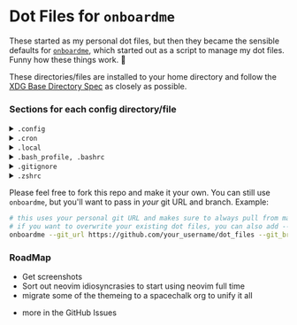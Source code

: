 # Dot Files for `onboardme`

These started as my personal dot files, but then they became the sensible defaults for
[`onboardme`](https://github.com/jessebot/onboardme), which started out as a script
to manage my dot files. Funny how these things work. :shrug:

These directories/files are installed to your home directory and follow the [XDG Base Directory Spec] as closely as possible.

### Sections for each config directory/file

<details>
  <summary><code>.config</code></summary>

  <blockquote>

  <details>
    <summary><code>asciinema</code></summary>

  <blockquote>

  File: [`~/.config/asciinema/config`](.config/asciinema/config)

  Config file for [`asciinema`][asciinema], a lightweight, purely text-based
  approach to terminal recording. Currently it just sets the shell command to
  be `/bin/bash --login`, which loads your bash variables. This could be changed
  to a different shell and their equivilent.

  </blockquote>

  </details>

  <details>
    <summary><code>bat</code></summary>

  <blockquote>

  File: [`~/.config/bat/config`](.config/bat/config)

  Config file for `bat`[bat], a `cat` replacement with sytax highlighting and
  git support. Currently the config file:
  - sets a default theme
  - enable italic text
  - maps Chart.lock files to YAML syntax (this is for the helm charts for k8s)

  The goal is to have a spacechalk-like theme soon :)

  </blockquote>

  </details>

  <details>
    <summary><code>bash</code></summary>

  <blockquote>

  Files
  - [`~/.config/bash/alias.sh`](.config/bash/alias.sh)
  - [`~/.config/bash/completion.sh`](.config/bash/completion.sh)
  - [`~/.config/bash/history.sh`](.config/bash/history.sh)
  - [`~/.config/bash/iterm2_shell_integration.sh`](.config/bash/iterm2_shell_integration.sh)
  - [`~/.config/bash/k8s.sh`](.config/bash/k8s.sh)
  - [`~/.config/bash/path.sh`](.config/bash/path.sh)
  - [`~/.config/bash/minimal.sh`](.config/bash/minimal.sh)
  - [`~/.config/bash/text_editing.sh`](.config/bash/text_editing.sh)

  #### [`~/.config/bash/alias.sh`](.config/bash/alias.sh)
  a config file to organize all our BASH aliases

  #### [`~/.config/bash/completion.sh`](.config/bash/completion.sh)
  enable tab completion

  #### [`~/.config/bash/history.sh`](.config/bash/history.sh)
  - sets history to be in `~/.local/state/bash/history`
  - sets default history size
  - don't log duplicate history lines

  #### [`iterm2_shell_integration.sh`](.config/bash/iterm2_shell_integration.sh)
  sets up [iterm2] shell stuff

  #### [`~/.config/bash/text_editing.sh`](.config/bash/text_editing.sh)
  sets either [neovim] or [vim] as your text editor

  #### [`~/.config/bash/k8s.sh`](.config/bash/k8s.sh)
  kubernetes defaults:
  - set pathing for [`krew`][krew], a plugin manager for [`kubectl`][kubectl].
  - helpful sensible aliases such as: `kg` for `kubectl get`

  #### [`~/.config/bash/path.sh`](.config/bash/path.sh)
  - set [XDG Base Directory Spec]
  - set pathing for golang and python
  - set pathing for home brew

  #### [`~/.config/bash/text_editing.sh`](.config/bash/text_editing.sh)
  - fix how less handles non-text input files
  - change the default colors for less used in man pages
  - changes default pagers used when file is too long for catting

  </blockquote>

  </details>

  <details>
    <summary><code>fastfetch</code></summary>

  <blockquote>

  File: [`~/.config/fastfetch/config.conf`](.config/fastfetch/config.conf)

  Config file for [fastfetch], is a neofetch-like tool for fetching system information and displaying them in a pretty way. It is written in pure c, with performance and customizability in mind. Currently, Linux, Android, FreeBSD, MacOS and Windows 7+ are supported.

  </blockquote>

  </details>

  <details>
    <summary><code>gh</code></summary>

  <blockquote>

  File: [`~/.config/gh/config.yml`](.config/gh/config.yml)

  Config file for [`gh`][github-cli], the GitHub CLI. There's not a ton in there,
  but it uses [rich-cli] as a prettier pager, and firefox as a browser,
  and setting [vim] as an editor. The rest is stock, and subject to change.

  </blockquote>

  </details>

  <details>
    <summary><code>glab-cli</code></summary>

  <blockquote>

  File: [`~/.config/glab-cli/config.yml`](.config/glab-cli/config.yml)

  Config file for [`glab`](https://glab-cli.io/), an open source GitLab CLI tool.
  There's not a ton in there, but it uses a dark theme, firefox as a browser,
  and [vim] as an editor. The rest is stock, and subject to change.

  </blockquote>

  </details>

  <details>
    <summary><code>git</code></summary>

  <blockquote>

  File: [`~/.config/git/config`](.config/git/config)

  Default git config file. We set the following parameters:
  - Default branch for new repos is `main`
  - Push up to remote automatically if it's a new branch
  - color is always on
  - set specific terminal colors for:
    - `git branch`
    - `git status`
    - `git diff`

  We also include this block, which allows you to have a personal gitconfig file:

  ```gitconfig
  [includeIf "gitdit:~/"]
      path = ~/.config/git/personal
  ```

  You can create a `~/.config/git/personal` file and store info such as:

  ```gitconfig
  [user]
      email = fido@coolemailproviderfordogs.com
      name = Fido Good-dog
      signingkey = gooddoggpgsigningkey
  [commit]
      gpgsign = true
  ```

  </blockquote>

  </details>

  <details>
  <summary><code>hyper</code></summary>

  <blockquote>

  File: [`~/.config/hyper/.hyper.js`](.config/hyper/.hyper.js)

  Sensible defaults for the [hyper](https://hyper.is) terminal emulator.

  </blockquote>

  </details>

  <details>
    <summary><code>iterm2</code></summary>

  <blockquote>

  [iterm2] is a terminal emulator for macOS.

  Symlinked File:  [`~/.config/iterm2/Profiles.json -> ~/Library/Application\ Support/iTerm2/DynamicProfiles/Profiles.json`](Library/Application\ Support/iTerm2/DynamicProfiles/Profiles.json)

  ### Profiles.json
  Sets some basic profiles:
  - default - profile with spacechalk colorscheme,
  - minimal - profile with basically nothing special and a plain `.bash_profile`.

  ###

  </blockquote>

  </details>

  <details>
    <summary><code>karabiner</code></summary>

  <blockquote>

  File: [`~/.config/karabiner/karabiner.json`](.config/karabiner/karabiner.json)

  Config file for [karabiner](https://karabiner-elements.pqrs.org/),
  which is used to map capslock to control on macOS and other key remapping that
  can be really useful.

  </blockquote>

  </details>

  <details>
    <summary><code>kitty</code></summary>

  <blockquote>

  Files:
  - [`~/.config/kitty/kitty.conf`](.config/kitty/kitty.conf)
  - [`~/.config/kitty/kitty-dark.png`](.config/kitty/kitty-dark.png)

  Config files related to [kitty], a terminal emulator. Cute open source
  kitty icon image by [DinkDonk], as well as a basic `kitty.conf` to
  use some [nerdfonts], and set up look and feel on macOS.

  </blockquote>

  </details>

  <details>
    <summary><code>lsd</code></summary>

  <blockquote>

  File: [`~/.config/lsd/config.yaml`](.config/lsd/config.yaml)

  Config file for [`lsd`][lsd], an [`ls`][ls] alternative with icons and
  pretty colors. There's an intension to write and release a
  [spacechalk] theme for lsd eventually.

  </blockquote>

  </details>

  <details>
    <summary><code>lsimg</code></summary>

  <blockquote>

  File: [`~/.config/lsimg/config.yaml`](.config/lsimg/config.yaml)

  This is a local project that I'm working on to rewrite a bash script in python,
  to do basic checking of images in the terminal. I might remove it though,
  because after discovering [ranger], it might not be really needed :shrug:

  </blockquote>

  </details>

  <details>
    <summary><code>neomutt</code></summary>

  <blockquote>

  Files:
  - [`~/.config/neomutt/mailcap`](.config/neomutt/mailcap)
  - [`~/.config/neomutt/neomuttrc`](.config/neomutt/neomuttrc)
  - [`~/.config/neomutt/themes/spacechalk/neomutt_spacechalk_colors.muttrc`](.config/neomutt/themes/spacechalk/neomutt_spacechalk_colors.muttrc)
  - [`~/.config/neomutt/themes/spacechalk/powerline.neomuttrc`](.config/neomutt/themes/spacechalk/powerline.neomuttrc)

  Config files for [NeoMutt], a terminal based email client. Config includes:
  - sets spacechalk theme, based on the [neonwolf colorscheme] and [neomutt powerline]
  - sets character set to be utf-8 (emojis 🧑‍💻)
  - sets basic IMAP and SMTP settings
  - sets tls by default
  - sets header_cache and message_cachedir to be `~/.cache/mutt` (must be a directory, NOT a file)
  - sets navigation keys similar to vim
  - set a key binding for `V` to be opening html attachments
  - removes the prompt of hitting enter after viewing an attachment

  You'll still need to create `~/.config/neomutt/keys` with the following info:

  ```ini
  set my_user=you@youremail.com
  set my_name="Your Name"

  # if you're using protonmail this is the password from protonmail-bridge,
  # after you login, not your actual email password
  set my_pass="areallycoolpasswordfordogs"
  ```

  Config file for [NeoMutt's MIME Support], which is how [NeoMutt], a [TUI]
  email client, handles attachments e.g. html in an email body, PDFs, images...

  We currently open these applications for these file types:

  | file type | application   |
  |:---------:|---------------|
  |    html   | [w3m]         |
  |    PDFs   | macOS preview |
  |   images  | img2[sixel]   |

  </blockquote>

  </details>

  <details>
    <summary><code>nvim</code></summary>

  <blockquote>

  Config files for [neovim] is a hyperextensible Vim-based text editor,
  which is in some ways a sucessor to [vim]. It's a lot faster, for one,
  and there's more support for more languages, which means more plugins.
  Uses [packer] to manager neovim plugins.

  Each file explained below:

  ### [`init.lua`](.config/nvim/init.lua)
  The main global configuration changes are:
  - turning off mouse scrolling
  - enabling line numbers
  - adding a cursorline
  - setting column 80 to be a different color for tidy code
  - enabling gui colors so you aren't limited to like 8 colors
  - uses the [spacechalk] colorscheme
  - sources all the files in [~/.config/nvim/lua](.config/nvim/lua),
    including [packer], plugins, and local plugin configs.

  ### [`~/.config/nvim/packerinit.vim`](.config/nvim/packerinit.vim)
  This is a quick and dirty lua function to print " ♥ ♥ ♥ " if neovim is running
  in an interactive session and packer completes an action, and to exit if we're
  running headless, meaning we're running in a script.

  ### [`~/.config/nvim/lua/plugins.lua`](.config/nvim/lua/plugins.lua)
  This is the configuration for packer, our plugin manager for neovim. It
  installs packer, and then all of our plugins. You can check out all the
  plugins that are installed, or called from vim plugins starting on line 15.

  ### [`~/.config/nvim/lua/user/airline.lua`](.config/nvim/lua/user/airline.lua)
  sets defaults for [airline][airline], a status line for
  vim and neovim. The configurations are:
  - use [spacechalk] theme
  - enables [powerline fonts][powerline fonts] (fun icons)
  - disables empty sections of the status line
  - enables the [ale] extension to work with airline for linting
  - changes the default dividers to be   and '
  - sets a line number percentage function for a slimmer ln segment

  ### [`~/.config/nvim/lua/user/ale.lua`](.config/nvim/lua/user/ale.lua)
  sets defaults for [ale][ale] such as:
  - enable ale by default
  - error icons are now  and warn icons are now 
  - don't lint on text changes, only on mode changes
  - use lints for python such as ruff and flake8
  - run autofixers on save
  - move between errors

  ### [`~/.config/nvim/lua/user/dashboard.lua`](.config/nvim/lua/user/dashboard.lua)
  config for a starting screen [dashboard] for neovim. You
  should just check out the file to see what's being done. It's cute ascii art,
  and utilizes [telescope] to check out your files and previously
  opened files.

  ### [`~/.config/nvim/lua/user/folding.lua`](.config/nvim/lua/user/folding.lua)
  config file to enable folding, which is just vim speak for collapsing
  blocks of code. Sets some defaults.

  ### [`~/.config/nvim/lua/user/nvim-tree.lua`](.config/nvim/lua/user/nvim-tree.lua)
  config file for [nvim-tree], a neovim file explorer written in lua, with icons.

  Opens on opening of any file, and auto-adjusts its window size.

  ### [`~/.config/nvim/lua/user/tree-sitter.lua`](.config/nvim/lua/user/tree-sitter.lua)
  config file for the nvim [tree-sitter] plugin, which helps with syntax highlighting of various languages.

  currently installing syntax for: "lua", "yaml", "bash", "hcl"

  </blockquote>

  </details>

  <details>
    <summary><code>offlineimap</code></summary>

  <blockquote>

  File: [`~/.config/offlineimap/config`](.config/offlineimap/config)

  This is to sync your email from whereever, but it's default configured for
  protonmail right now :) You will need to export the following env variables:

  (if using protonmail bridge, these should be the credentials from there)

  - `MAIL_SERVER` - normally 127.0.0.1 for protonmail
  - `MAIL_USER` - normally youruser@protonmail.com for protonmail
  - `MAIL_PASS` - normally generated from the protonmail bridge app
  - `MAIL_PORT` - typically 1143 for protonmail

  Currently we import ALL folders except the "All Mail" folder, which is just
  all the mail from all the other folders (including inbox, sent, trash, etc)

  </blockquote>

  </details>

  <details>
    <summary><code>powerline</code></summary>

  <blockquote>

  Configuration files for [powerline], a status line for [BASH] and [tmux]. We enable a [spacechalk] color theme as well as:
  - local IP address
  - hostname
  - current working directory
  - git status info
  - unread mail count
  - kubernetes info
  - laptop battery information
  - the time
  - status of last run command (only appears if exit code is not 0)

  Currently working on getting mail notifications working.

  Files for colors:
  - [`~/.config/powerline/colors.json`](.config/powerline/colors.json)
  - [`~/.config/powerline/colorschemes/default.json`](.config/powerline/colorschemes/default.json)
  - [`~/.config/powerline/colorschemes/shell/default.json`](.config/powerline/colorschemes/shell/default.json)

  Files for configuring powerline for a login shell, and the console shell:
  - [`~/.config/powerline/themes/shell/default.json`](.config/powerline/themes/shell/default.json)
  - [`~/.config/powerline/themes/powerline.json`](.config/powerline/themes/powerline.json)
  - [`~/.config/powerline/themes/powerline_terminus.json`](.config/powerline/themes/powerline_terminus.json)
  - [`~/.config/powerline/themes/unicode_terminus.json`](.config/powerline/themes/unicode_terminus.json)

  File for configuring [tmux] status line:
  - [`~/.config/powerline/themes/tmux/default.json`](.config/powerline/)

  </blockquote>

  </details>


  <details>
    <summary><code>python</code></summary>

  <blockquote>

  File:
  - [`~/.config/python/interactive_startup.py`](.config/python/interactive_startup.py)

  This file sets the default history location to `$XDG_STATE_HOME` (`~/.local/state/python/history`)
  It requires the following in your bash config:

  ```bash
  export PYTHONSTARTUP=$XDG_CONFIG_HOME/python/interactive_startup.py
  ```

  </blockquote>

  </details>

  <details>
    <summary><code>ranger</code></summary>

  <blockquote>

  Files:
  - [`~/.config/ranger/scope.sh`](.config/ranger/scope.sh)
  - [`~/.config/ranger/rc.conf`](.config/ranger/rc.conf)

  [ranger][ranger] is a [TUI] file manager. Current configurations:
  - enable file previews using [iterm2]
  - enable video previews using ffmpegthumbnailer
  - enable svg previews.

  </blockquote>

  </details>

  <details>
    <summary><code>spotifyd</code></summary>

  <blockquote>

  Files:
  - [`~/.config/spotifyd/spotifyd.conf`](.config/spotifyd/spotifyd.conf)

  [spotifyd] is a spotify daemon used in combination with [spotify-tui] or
  other alternative spotify frontends.

  Current settings are for Linux only. I will add a macOS file and appropriate
  aliases and docs soon :)

  For Linux, this still requires a premium account, but then you can follow
  these instructions to set up your spotify api:
  https://github.com/Rigellute/spotify-tui#connecting-to-spotifys-api

  (You also need to change your cache in spotifyd.conf to be your username)

  After that, just make sure you have your spotify credentials in bitwarden,
  and that you are logged into bitwarden via the [bw] cli. DON'T FORGET TO
  EXPORT YOUR SESSION ID! Then you HAVE TO RESTART SPOTIFYD!

  ```bash
  brew services restart spotifyd
  ```

  **Linux Note:** If you did a `brew install spotifyd`, then you might have to
  `brew edit spotifyd`, and then fix the hardcoded macOS backend to be `alsa`.
  Then you need to do a `brew reinstall --build-from-source spotifyd`.

  </blockquote>

  </details>

  <details>
    <summary><code>terminator</code></summary>

  <blockquote>

  File: [`~/.config/terminator`](.config/terminator)

  Default config for my favorite terminal from my starting days in tech, [terminator].
  We set some basic [spacechalk]-esk colors, transparency, and mononoki fonts.

  </blockquote>

  </details>


  <details>
    <summary><code>tmux</code></summary>

  <blockquote>

  File: [`~/.config/tmux/tmux.conf`](.config/tmux/tmux.conf)

  Config file for [tmux]. Currently, it will:
  - Sets 256 colors
  - enable the [powerline] tmux status line

  </blockquote>

  </details>

  <details>
    <summary><code>vim</code></summary>

  <blockquote>

  Configuration for [vim], a text editor, and it's plugins, installed via
  [vim-plug].

  [`~/.vimrc`](.vimrc) is the main file for the global vim configuration.
  We set a lot of defaults, including:
  - making vim use the [XDG Base Directory Spec]
  - setting window width to 82 characters
  - enabling line numbers
  - enabling highlighting of column cursor is on
  - add a colored column on column 80 for tidy python
  - sets a nerd font for vim
  - enable syntax highlighting
  - use [spacechalk] colorscheme
  - configure icons for VimDevicons, and NERDTree
  - ale icons changed, ale linters and fixers set for python
  - gitgutter icons
  - folding defaults
  - sets backups
  - allow backspace in insert mode
  - default tabbing
  - set search history
  - installs all the plugins [here](https://github.com/jessebot/dot_files/blob/main/.vimrc#L452)
  - uses template files below

  Auto-install vim-plug:
  - [`~/.vim/autoload/plug.vim`](.vim/autoload/plug.vim)

  Files for syntax highlighting for python, ssh_known_hosts, and .toml files:
  - [`~/.vim/syntax/python.vim`](.vim/syntax/python.vim)
  - [`~/.vim/syntax/ssh_known_hosts.vim`](.vim/syntax/ssh_known_hosts.vim)
  - [`~/.vim/syntax/toml.vim`](.vim/syntax/toml.vim)

  Files for default values in a python or markdown file:
  - [`~/.vim/templates/template.md`](.vim/templates/template.md)
  - [`~/.vim/templates/template.py`](.vim/templates/template.py)

  </blockquote>

  </details>

  <details>
    <summary><code>.w3m</code></summary>

  <blockquote>

  Files:
  - [`~/.w3m/config`](.w3m/config)
  - [`~/.w3m/keymap`](.w3m/keymap)
  - [`~/.w3m/mailcap`](.w3m/mailcap)

  Files for the [w3m] terminal based web browser.

  [`~/.w3m/config`](.w3m/config) sets:
  - set default mailcap file for MIME types
  - always display images
  - set the default keymap file (for mapping keys)
  - quit without asking

  [`~/.w3m/keymap`](.w3m/keymap) sets vim key bindings.

  [`~/.w3m/mailcap`](.w3m/mailcap) is supposed to set default MIMEtypes for w3m but does not :shrug:

  </blockquote>

  </details>

</details>

<details>
  <summary><code>.cron</code></summary>

   <blockquote>
  local cron jobs for alarms, and package manager updates
    </blockquote>

</details>

<details>
  <summary><code>.local</code></summary>

  <blockquote>

  Directories:

  <details>
    <summary><code>bin</code></summary>

  <blockquote>

  Files:
  - [`~/.local/bin/utc`](.local/bin/utc)
  - [`~/.local/bin/w3msplits`](.local/bin/w3m-splits)

  This is just where we throw a few really simple scripts like:

  | Command         | Description                                                 |
  |-----------------|-------------------------------------------------------------|
  | `utc`           | for ease of use printing the time in UTC                    |
  | `w3m-splits`    | open split in iterm2 and send a website or HTML file to w3m |

  `w3m-splits` is mostly useful for [NeoMutt], but anything is possible :shrug:

  Directories:

  <details>
    <summary><code>iterm2</code></summary>

  <blockquote>

  Directory:
  - [`~/.local/bin/iterm2`](.local/bin/iterm2)

  Everything in there are files written and provided by iTerm2 for integrating iterm2 magic into your terminal. The only custom one is the following:

  | Command         | Description                                                 |
  |-----------------|-------------------------------------------------------------|
  | `it2split`      | open split in iterm2 with your default profile              |

  </blockquote>

  </details>

  </blockquote>

  </details>

  <details>
    <summary><code>state</code></summary>

  <blockquote>

  This directory and the director[y/ies]/file(s) within it are specifically to auto-generate directory structure so that XDG spec is enforced with tools that only loosely enforce it.

  </blockquote>

  </details>

</details>

<details>
  <summary><code>.bash_profile, .bashrc</code></summary>

   <blockquote>

  Configuration files for [BASH].
  The `.bash_profile` just sources the `.bashrc`, since macOS default looks for
  `.bash_profile` instead of `.bashrc`.

  The `.bashrc` sets the following defaults:

  - turns off bells
  - enables 256 colors
  - sources all the files in `~/.config/bash` (see above under config > bash )
  - sources personal file in `~/.config/bash/personal/bashrc`
  - runs [neofetch] when you source it

  </blockquote>

</details>

<details>
  <summary><code>.gitignore</code></summary>

  <blockquote>

  Git ignore file for all sorts of things in your home directory that should
  never get committed if this repo is used as your home directory dot files.

  </blockquote>

</details>

<details>
  <summary><code>.zshrc</code></summary>

  <blockquote>

  Recently started giving this some TLC, but still in it's infancy to be match the .bash configs. Currently we:
  - set some useful aliases
  - set the same powerline prompt as bash

  </blockquote>

</details>


Please feel free to fork this repo and make it your own.
You can still use `onboardme`, but you'll want to pass in _your_ git URL and branch. Example:

```bash
# this uses your personal git URL and makes sure to always pull from main
# if you want to overwrite your existing dot files, you can also add --overwrite to this command
onboardme --git_url https://github.com/your_username/dot_files --git_branch main
```

### RoadMap

- Get screenshots
- Sort out neovim idiosyncrasies to start using neovim full time
- migrate some of the themeing to a spacechalk org to unify it all

* more in the GitHub Issues

<!-- ♡  ♡  ♡  ♡  ♡  ♡  ♡  ♡  ♡  Link References ♡  ♡  ♡  ♡  ♡  ♡  ♡  ♡  ♡ -->

<!-- general -->
[asciinema]: https://asciinema.org/ "asciinema"
[bat]: https://github.com/sharkdp/bat#configuration-file "bat - cat with wings"
[BASH]: https://en.wikipedia.org/wiki/Brian_Fox_(computer_programmer) "BASH"
[bw]: https://bitwarden.com/help/cli "bitwarden CLI"
[github-cli]: https://cli.github.com/ "github cli"
[fastfetch]: https://github.com/LinusDierheimer/fastfetch "fastfetch"
[powerline]: https://github.com/powerline/powerline "powerline"
[rich-cli]: https://github.com/Textualize/rich-cli "rich cli"
[sixel]: https://en.wikipedia.org/wiki/Sixel "sixel"
[spotifyd]: https://github.com/Spotifyd/spotifyd "spotifyd"
[spotifytui]: https://github.com/Rigellute/spotify-tui "spotify-tui"
[tmux]: https://github.com/tmux/tmux "tmux"
[TUI]: https://en.wikipedia.org/wiki/Text-based_user_interface "TUI"
[w3m]: https://w3m.org "w3m"
[XDG Base Directory Spec]: https://wiki.archlinux.org/title/XDG_Base_Directory#User_directories

<!-- ------------------------ Fonts and Colors -------------------------- -->
[nerdfonts]: https://www.nerdfonts.com/ "nerdfonts"
[powerline fonts]: https://github.com/powerline/fonts "powerline fonts"
[spacechalk]: https://github.com/jessebot/spacechalk "spacechalk colorscheme"

<!-- ------------------------------- Kubernetes --------------------------- -->
[krew]: https://krew.sigs.k8s.io/ "krew, plugin manager for kubectl"
[kubectl]: https://kubernetes.io/docs/reference/kubectl/kubectl/ "cli for kubernetes"

<!-- ---------------------- Terminal emulators ---------------------- -->
[iterm2]: https://iterm2.com/ "iterm2"
[kitty]: https://sw.kovidgoyal.net/kitty/ "kitty, a terminal emulator"
[DinkDonk]: https://github.com/DinkDonk/kitty-icon "kitty-icon"

<!-- ---------------------- File browsers/listers ---------------------- -->
[ls]: https://linux.die.net/man/1/ls "gnu tool: ls"
[lsd]: https://github.com/Peltoche/lsd "lsd, ls alternative"
[ranger]: https://github.com/ranger/ranger "ranger file manager"

<!-- ---------------------------- Email -------------------------------- -->
[NeoMutt's MIME Support]: https://neomutt.org/guide/mimesupport "neomutt MIME support"
[NeoMutt]: https://neomutt.org "neomutt"
[neonwolf colorscheme]: https://gitlab.com/h3xx/mutt-colors-neonwolf "neonwolf neomutt colorscheme"
[neomutt powerline]: https://github.com/sheoak/neomutt-powerline-nerdfonts "neomutt-powerline-nerdfonts"

<!-- ------------------------- Vim and Neovim ---------------------------- -->
[airline]: https://github.com/vim-airline/vim-airline "airline"
[ale]: https://github.com/dense-analysis/ale "ale: asynchonous linting engine"
[dashboard]: https://github.com/glepnir/dashboard-nvim "dashboard.nvim"
[packer]: https://github.com/wbthomason/packer.nvim "neovim packer"
[neovim]: https://neovim.io/ "neovim, vim based text editor"
[nvim-tree]: https://github.com/nvim-tree/ "nvim-tree"
[telescope]: https://github.com/nvim-telescope/telescope.nvim "telescope.nvim"
[tree-sitter]: https://github.com/nvim-treesitter/nvim-treesitter "nvim-treesitter"
[vim]: https://www.vim.org/ "vim, a text editor"
[vim-plug]: https://github.com/junegunn/vim-plug "plugin manager for vim"
